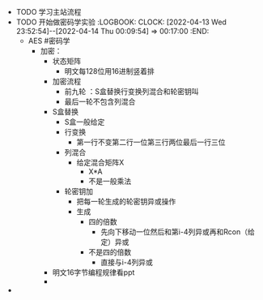 - TODO 学习主站流程
- TODO 开始做密码学实验
  :LOGBOOK:
  CLOCK: [2022-04-13 Wed 23:52:54]--[2022-04-14 Thu 00:09:54] =>  00:17:00
  :END:
	- AES #密码学
		- 加密：
			- 状态矩阵
				- 明文每128位用16进制竖着排
			- 加密流程
				- 前九轮 ：S盒替换行变换列混合和轮密钥叫
				- 最后一轮不包含列混合
			- S盒替换
				- S盒一般给定
				- 行变换
					- 第一行不变第二行一位第三行两位最后一行三位
				- 列混合
					- 给定混合矩阵X
						- X*A
						- 不是一般乘法
				- 轮密钥加
					- 把每一轮生成的轮密钥异或操作
					- 生成
						- 四的倍数
							- 先向下移动一位然后和第i-4列异或再和Rcon（给定）异或
						- 不是四的倍数
							- 直接与i-4列异或
			- 明文16字节编程规律看ppt
			-
-